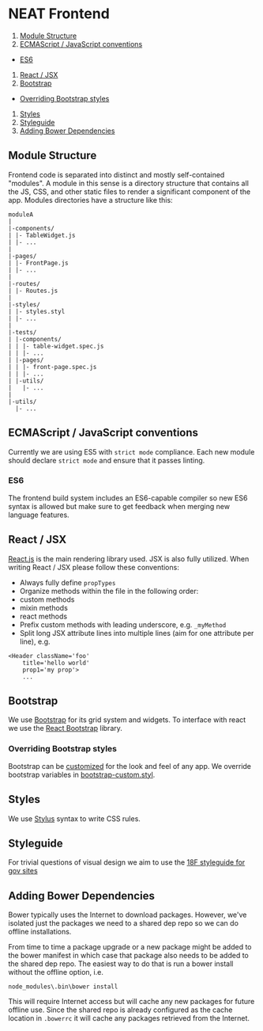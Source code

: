 # NEAT Frontend

1. [Module Structure](#module-structure)
1. [ECMAScript / JavaScript conventions](#ecmascript-javascript-conventions)
  * [ES6](#es6)
1. [React / JSX](#react-jsx)
1. [Bootstrap](#bootstrap)
  * [Overriding Bootstrap styles](#overriding-bootstrap-styles)
1. [Styles](#styles)
1. [Styleguide](#styleguide)
1. [Adding Bower Dependencies](#adding-bower-dependencies)

## Module Structure

Frontend code is separated into distinct and mostly self-contained "modules". A
module in this sense is a directory structure that contains all the JS, CSS,
and other static files to render a significant component of the app. Modules
directories have a structure like this:

```
moduleA
|
|-components/
| |- TableWidget.js
| |- ...
|
|-pages/
| |- FrontPage.js
| |- ...
|
|-routes/
| |- Routes.js
|
|-styles/
| |- styles.styl
| |- ...
|
|-tests/
| |-components/
| | |- table-widget.spec.js
| | |- ...
| |-pages/
| | |- front-page.spec.js
| | |- ...
| |-utils/
|   |- ...
|
|-utils/
  |- ...
```

## ECMAScript / JavaScript conventions

Currently we are using ES5 with `strict mode` compliance. Each new module should
declare `strict mode` and ensure that it passes linting.

### ES6

The frontend build system includes an ES6-capable compiler so new ES6 syntax is
allowed but make sure to get feedback when merging new language features.

## React / JSX

[React.js](https://facebook.github.io/react/) is the main rendering library used.
JSX is also fully utilized. When writing React / JSX please follow these conventions:

* Always fully define `propTypes`
* Organize methods within the file in the following order:
 * custom methods
 * mixin methods
 * react methods
* Prefix custom methods with leading underscore, e.g. `_myMethod`
* Split long JSX attribute lines into multiple lines (aim for one attribute per
line), e.g.
```
<Header className='foo'
    title='hello world'
    prop1='my prop'>
    ...
```

## Bootstrap

We use [Bootstrap](http://getbootstrap.com/) for its grid system and widgets.
To interface with react we use the [React Bootstrap](https://react-bootstrap.github.io/)
library.

### Overriding Bootstrap styles

Bootstrap can be [customized](http://getbootstrap.com/customize/#less-variables)
for the look and feel of any app. We override bootstrap variables in
[bootstrap-custom.styl](http://rg-sec-saws05.ad.sec.gov/neat-development/NEATO/blob/master/neat/static/src/modules/global-styles/bootstrap-custom.styl).

## Styles

We use [Stylus](https://learnboost.github.io/stylus/) syntax to write CSS
rules.

## Styleguide

For trivial questions of visual design we aim to use the
[18F styleguide for gov sites](https://playbook.cio.gov/designstandards/getting-started/)

## Adding Bower Dependencies

Bower typically uses the Internet to download packages. However, we've isolated
just the packages we need to a shared dep repo so we can do offline
installations.

From time to time a package upgrade or a new package might be added to the
bower manifest in which case that package also needs to be added to the shared
dep repo. The easiest way to do that is run a bower install without the
offline option, i.e.

    node_modules\.bin\bower install

This will require Internet access but will cache any new packages for future
offline use. Since the shared repo is already configured as the cache location
in `.bowerrc` it will cache any packages retrieved from the Internet.
